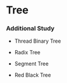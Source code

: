# Tree













### Additional Study

* Thread Binary Tree
* Radix Tree
* Segment Tree

* Red Black Tree


